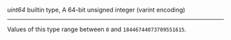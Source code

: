 *uint64* builtin type, A 64-bit unsigned integer (varint encoding)

---
Values of this type range between `0` and `18446744073709551615`.

